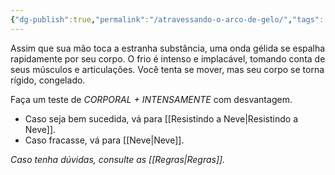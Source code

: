 ```yaml
---
{"dg-publish":true,"permalink":"/atravessando-o-arco-de-gelo/","tags":["RPG/livro-jogo/Draegeni/story-points"],"created":"2024-12-27T15:52:09.025-05:00","updated":"2024-12-27T16:00:41.995-05:00"}
---
```



Assim que sua mão toca a estranha substância, uma onda gélida se espalha rapidamente por seu corpo. O frio é intenso e implacável, tomando conta de seus músculos e articulações. Você tenta se mover, mas seu corpo se torna rígido, congelado.

Faça um teste de *CORPORAL + INTENSAMENTE* com desvantagem.

- Caso seja bem sucedida, vá para [[Resistindo a Neve\|Resistindo a Neve]].
- Caso fracasse, vá para [[Neve\|Neve]].

*Caso tenha dúvidas, consulte as [[Regras\|Regras]].*
